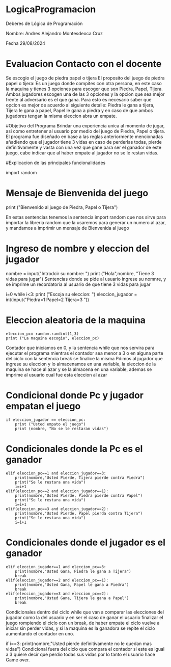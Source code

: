 # LogicaProgramacion
Deberes de Lógica de Programación

Nombre: Andres Alejandro Montesdeoca Cruz

Fecha 29/08/2024

# Evaluacion Contacto con el docente
Se escogio el juego de piedra papel o tijera
El proposito del juego de piedra papel o tijera: Es un juego donde compites con otra persona, en este caso la maquina y tienes 3 opciones para escoger que son Piedra, Papel, Tijera. Ambos jugadores escogen una de las 3 opciones y la opcion que sea mejor frente al adversario es el que gana.
Para esto es necesario saber que opcion es mejor de acuerdo al siguiente detalle: Piedra le gana a tijera, Tijera le gana a papel, Papel le gana a piedra y en caso de que ambos jugadores tengan la misma eleccion abra un empate.

#Objetivo del Programa
Brindar una experiencia unica al momento de jugar, asi como entretener al usuario por medio del juego de Piedra, Papel o tijera.
El programa fue diseñado en base a las reglas anteriormente mencionadas añadiendo que el jugador tiene 3 vidas en caso de perderlas todas, pierde definitivamente y vasta con una vez que gane para ser el ganador de este juego, cabe indicar que al haber empate al jugador no se le restan vidas.

#Explicacion de las principales funcionalidades

import random
# Mensaje de Bienvenida del juego
print ("Bienvenido al juego de Piedra, Papel o Tijera")

En estas sentencias tenemos la sentencia import random que nos sirve para importar la libreria random que la usaremos para generar un numero al azar, y mandamos a imprimir un mensaje de Bienvenida al juego

# Ingreso de nombre y eleccion del jugador
nombre = input("Introdcir su nombre: ")
print ("Hola",nombre, "Tiene 3 vidas para jugar")
Sentencias donde se pide al usuario ingrese su nomnre, y se imprime un recordatoria al usuario de que tiene 3 vidas para jugar

i=0
while i<3:
    print ("Escoja su eleccion: ")
    eleccion_jugador = int(input("Piedra=1 Papel=2 Tijera=3 "))
# Eleccion aleatoria de la maquina
    eleccion_pc= random.randint(1,3)
    print ("La maquina escogio", eleccion_pc)
Contador que iniciamos en 0, y la sentencia while que nos servira para ejecutar el programa mientras el contador sea menor a 3 o en alguna parte del ciclo con la sentencia break se finalice la misma
Pdimos al jugador que ingrese su eleccion y lo almacenamos en una variable, la eleccion de la maquina se hace al azar y se la almacena en una variable, ademas se imprime al usuario cual fue esta eleccion al azar

# Condicional donde Pc y jugador empatan el juego
    if eleccion_jugador == eleccion_pc:
        print ("Usted empato el juego")
        print (nombre, "No se le restaran vidas")
# Condicionales donde la Pc es el ganador
    elif eleccion_pc==1 and eleccion_jugador==3:
        print(nombre,"Usted Pierde, Tijera pierde contra Piedra")
        print("Se le restara una vida")
        i=i+1
    elif(eleccion_pc==2 and eleccion_jugador==1):
        print(nombre,"Usted Pierde, Piedra pierde contra Papel")
        print("Se le restara una vida")
        i=i+1
    elif(eleccion_pc==3 and eleccion_jugador==2):
        print(nombre,"Usted Pierde, Papel pierda contra Tijera")
        print("Se le restara una vida")
        i=i+1
# Condicionales donde el jugador es el ganador
    elif eleccion_jugador==1 and eleccion_pc==3:
        print(nombre,"Usted Gana, Piedra le gana a Tijera")
        break
    elif(eleccion_jugador==2 and eleccion_pc==1):
        print(nombre,"Usted Gana, Papel le gana a Piedra")
        break
    elif(eleccion_jugador==3 and eleccion_pc==2):
        print(nombre,"Usted Gana, Tijera le gana a Papel")
        break

Condicionales dentro del ciclo while que van a comparar las elecciones del jugador como la del usuario y en ser el caso de ganar el usuario finalizar el juego rompiendo el ciclo con un break, de haber empate el ciclo vuelve a iniciar sin perder vidas, y si la maquina es la ganadora se repite el ciclo aumentando el contador en uno.

if i==3:
    print(nombre,"Usted pierde definitivamente no le quedan mas vidas")
Condicional fuera del ciclo que compara el contador si este es igual a 3 quiere decir que perdio todas sus vidas por lo tanto el usuario hace Game over.




    
